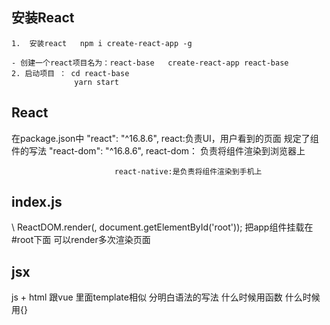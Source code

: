 ## 安装React 
    1.  安装react   npm i create-react-app -g

    - 创建一个react项目名为：react-base   create-react-app react-base
    2. 启动项目 ： cd react-base
                  yarn start


## React
  在package.json中
  "react": "^16.8.6",      react:负责UI，用户看到的页面 规定了组件的写法
  "react-dom": "^16.8.6",  react-dom： 负责将组件渲染到浏览器上  

                           react-native:是负责将组件渲染到手机上

## index.js
 \\
  ReactDOM.render(<App />, document.getElementById('root'));   把app组件挂载在#root下面  可以render多次渲染页面

## jsx 
  js + html 跟vue 里面template相似
  分明白语法的写法 什么时候用函数 什么时候用{}